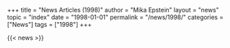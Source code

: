 +++
title = "News Articles (1998)"
author = "Mika Epstein"
layout = "news"
topic = "index"
date = "1998-01-01"
permalink = "/news/1998/"
categories = ["News"]
tags = ["1998"]
+++

{{< news >}}